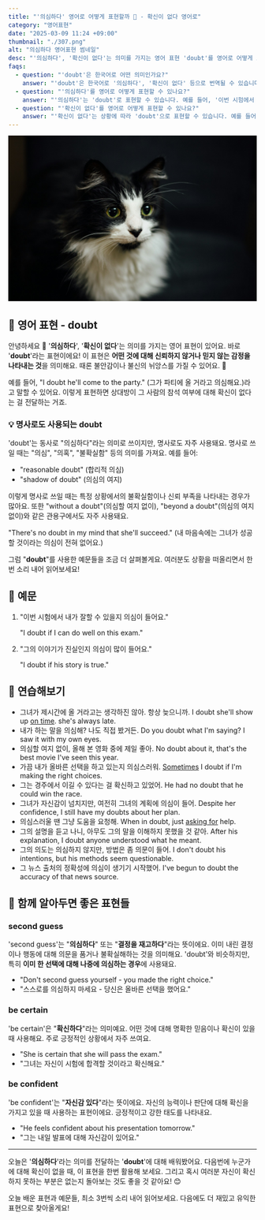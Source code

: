 ```yaml
---
title: "'의심하다' 영어로 어떻게 표현할까 🤔 - 확신이 없다 영어로"
category: "영어표현"
date: "2025-03-09 11:24 +09:00"
thumbnail: "./307.png"
alt: "의심하다 영어표현 썸네일"
desc: "'의심하다', '확신이 없다'는 의미를 가지는 영어 표현 'doubt'를 영어로 어떻게 표현하면 좋을까요? '이번 시험에서 내가 잘할 수 있을지 의심이 들어요.', '그의 이야기가 진실인지 의심이 많이 들어요.' 등을 영어로 표현하는 법을 배워봅시다. 다양한 예문을 통해서 연습하고 본인의 표현으로 만들어 보세요."
faqs:
  - question: "'doubt'은 한국어로 어떤 의미인가요?"
    answer: "'doubt'은 한국어로 '의심하다', '확신이 없다' 등으로 번역될 수 있습니다. 어떤 것에 대한 신뢰가 없거나 믿지 않는 감정을 나타낼 때 사용해요."
  - question: "'의심하다'를 영어로 어떻게 표현할 수 있나요?"
    answer: "'의심하다'는 'doubt'로 표현할 수 있습니다. 예를 들어, '이번 시험에서 내가 잘할 수 있을지 의심이 들어요'는 'I doubt if I can do well on this exam'으로 말할 수 있어요."
  - question: "'확신이 없다'를 영어로 어떻게 표현할 수 있나요?"
    answer: "'확신이 없다'는 상황에 따라 'doubt'으로 표현할 수 있습니다. 예를 들어, '그의 이야기가 진실인지 확신이 없어요'는 'I doubt if his story is true'로 말할 수 있어요."
---
```


![의심많은 고양이](./307-1.jpg)

## 🌟 영어 표현 - doubt

안녕하세요 👋 '**의심하다**', '**확신이 없다**'는 의미를 가지는 영어 표현이 있어요. 바로 '**doubt**'라는 표현이에요! 이 표현은 **어떤 것에 대해 신뢰하지 않거나 믿지 않는 감정을 나타내는 것**을 의미해요. 때론 불안감이나 불신의 뉘앙스를 가질 수 있어요. 🤔

예를 들어, "I doubt he'll come to the party." (그가 파티에 올 거라고 의심해요.)라고 말할 수 있어요. 이렇게 표현하면 상대방이 그 사람의 참석 여부에 대해 확신이 없다는 걸 전달하는 거죠.

### 💡 명사로도 사용되는 doubt

'doubt'는 동사로 "의심하다"라는 의미로 쓰이지만, 명사로도 자주 사용돼요. 명사로 쓰일 때는 "의심", "의혹", "불확실함" 등의 의미를 가져요. 예를 들어:

- "reasonable doubt" (합리적 의심)
- "shadow of doubt" (의심의 여지)

이렇게 명사로 쓰일 때는 특정 상황에서의 불확실함이나 신뢰 부족을 나타내는 경우가 많아요. 또한 "without a doubt"(의심할 여지 없이), "beyond a doubt"(의심의 여지 없이)와 같은 관용구에서도 자주 사용돼요.

"There's no doubt in my mind that she'll succeed." (내 마음속에는 그녀가 성공할 것이라는 의심이 전혀 없어요.)

그럼 "**doubt**"를 사용한 예문들을 조금 더 살펴볼게요. 여러분도 상황을 떠올리면서 한 번 소리 내어 읽어보세요!

## 📖 예문

1. "이번 시험에서 내가 잘할 수 있을지 의심이 들어요."

   "I doubt if I can do well on this exam."

2. "그의 이야기가 진실인지 의심이 많이 들어요."

   "I doubt if his story is true."

## 💬 연습해보기

<ul data-interactive-list>
  <li data-interactive-item>
    <span data-toggler>그녀가 제시간에 올 거라고는 생각하진 않아. 항상 늦으니까.</span>
    <span data-answer>I doubt she'll show up <a href="/blog/vocab-1/043.on-time/">on time</a>. she's always late.</span>
  </li>
  <li data-interactive-item>
    <span data-toggler>내가 하는 말을 의심해? 나도 직접 봤거든.</span>
    <span data-answer>Do you doubt what I'm saying? I saw it with my own eyes.</span>
  </li>
  <li data-interactive-item>
    <span data-toggler>의심할 여지 없이, 올해 본 영화 중에 제일 좋아.</span>
    <span data-answer>No doubt about it, that's the best movie I've seen this year.</span>
  </li>
  <li data-interactive-item>
    <span data-toggler>가끔 내가 올바른 선택을 하고 있는지 의심스러워.</span>
    <span data-answer><a href="/blog/in-english/270.sometimes/">Sometimes</a> I doubt if I'm making the right choices.</span>
  </li>
  <li data-interactive-item>
    <span data-toggler>그는 경주에서 이길 수 있다는 걸 확신하고 있었어.</span>
    <span data-answer>He had no doubt that he could win the race.</span>
  </li>
  <li data-interactive-item>
    <span data-toggler>그녀가 자신감이 넘치지만, 여전히 그녀의 계획에 의심이 들어.</span>
    <span data-answer>Despite her confidence, I still have my doubts about her plan.</span>
  </li>
  <li data-interactive-item>
    <span data-toggler>의심스러울 땐 그냥 도움을 요청해.</span>
    <span data-answer>When in doubt, just <a href="/blog/in-english/125.ask-for/">asking for</a> help.</span>
  </li>
  <li data-interactive-item>
    <span data-toggler>그의 설명을 듣고 나니, 아무도 그의 말을 이해하지 못했을 것 같아.</span>
    <span data-answer>After his explanation, I doubt anyone understood what he meant.</span>
  </li>
  <li data-interactive-item>
    <span data-toggler>그의 의도는 의심하지 않지만, 방법은 좀 의문이 들어.</span>
    <span data-answer>I don't doubt his intentions, but his methods seem questionable.</span>
  </li>
  <li data-interactive-item>
    <span data-toggler>그 뉴스 출처의 정확성에 의심이 생기기 시작했어.</span>
    <span data-answer>I've begun to doubt the accuracy of that news source.</span>
  </li>
</ul>

## 🤝 함께 알아두면 좋은 표현들

### second guess

'second guess'는 "**의심하다**" 또는 "**결정을 재고하다**"라는 뜻이에요. 이미 내린 결정이나 행동에 대해 의문을 품거나 불확실해하는 것을 의미해요. 'doubt'와 비슷하지만, 특히 **이미 한 선택에 대해 나중에 의심하는 경우**에 사용돼요.

- "Don't second guess yourself - you made the right choice."
- "스스로를 의심하지 마세요 - 당신은 올바른 선택을 했어요."

### be certain

'be certain'은 "**확신하다**"라는 의미예요. 어떤 것에 대해 명확한 믿음이나 확신이 있을 때 사용해요. 주로 긍정적인 상황에서 자주 쓰여요.

- "She is certain that she will pass the exam."
- "그녀는 자신이 시험에 합격할 것이라고 확신해요."

### be confident

'be confident'는 "**자신감 있다**"라는 뜻이에요. 자신의 능력이나 판단에 대해 확신을 가지고 있을 때 사용하는 표현이에요. 긍정적이고 강한 태도를 나타내요.

- "He feels confident about his presentation tomorrow."
- "그는 내일 발표에 대해 자신감이 있어요."

---

오늘은 '**의심하다**'라는 의미를 전달하는 '**doubt**'에 대해 배워봤어요. 다음번에 누군가에 대해 확신이 없을 때, 이 표현을 한번 활용해 보세요. 그리고 혹시 여러분 자신이 확신하지 못하는 부분은 없는지 돌아보는 것도 좋을 것 같아요! 😊

오늘 배운 표현과 예문들, 최소 3번씩 소리 내어 읽어보세요. 다음에도 더 재밌고 유익한 표현으로 찾아올게요!
